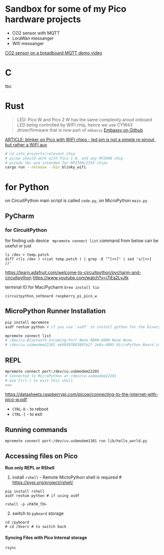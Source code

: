 # Sandbox for some of my Pico hardware projects

- CO2 sensor with MQTT
- LoraWan messanger
- Wifi messanger

[CO2 sensor on a breadboard MQTT demo video](https://res.cloudinary.com/takeonme/video/upload/f_auto:video,q_auto/v1/all_github_pages/cx6jc7w2y5npa7x7kynb)


# C

tbc

# Rust

> LED: Pico W and Pico 2 W has the same complexity aroud onboard LED being controlled by WIFI chip, hence we use CYW43 driver/firmware that is now part of `embassy` [Embassy on Github](https://github.com/embassy-rs/embassy)

[ ARTICLE: blinker on Pico with WiFI chips - led pin is not a simple rp pinout, but rather a WiFI aux](https://www.darrik.dev/writing/blinking-pico-w-onboard-led-rust/)


```sh
# cd into projects/relevant_chip 
# picow should work with Pico 1 W, and any RP2040 chip
# pico2w tbc and intended for RP2350/235X chips
cargo run --release --bin blinky_wifi
```


# for Python

on CircuitPython main script is called `code.py`, on MicroPython `main.py`

## PyCharm


### for CircuitPython

for finding usb device ` mpremote connect list` command from below can be useful
or just
```shell
ls /dev > temp.patch
diff <(ls /dev ) <(cat temp.patch ) | grep -E "^[<>]" | sed 's/[<>] //'
```

https://learn.adafruit.com/welcome-to-circuitpython/pycharm-and-circuitpython
https://www.youtube.com/watch?v=i7jEa2LyJtk

terminal IO for Mac/Pycharm `brew install tio`

```shell
circuitpython_setboard raspberry_pi_pico_w
```

## MicroPython Runner Installation
```sh
pip install mpremote
asdf reshim python # if you use `asdf` to install python for the binary to be in your path.
```

```sh
mpremote connect list
# /dev/cu.Bluetooth-Incoming-Port None 0000:0000 None None
# /dev/cu.usbmodem22201 e660583883807e27 2e8a:0005 MicroPython Board in FS mode
```
## REPL
```sh
mpremote connect port:/dev/cu.usbmodem22201
# Connected to MicroPython at /dev/cu.usbmodem22201
# Use Ctrl-] to exit this shell
>>>
```
https://datasheets.raspberrypi.com/picow/connecting-to-the-internet-with-pico-w.pdf

- `CTRL-D` - to reboot
- `CTRL-]` - to exit

## Running commands
```
mpremote connect port:/dev/cu.usbmodem1301 run lib/hello_world.py
```

## Accessing files on Pico
__Run only REPL or RShell__
1. install `rshell` - Remote MictoPython shell is required # https://pypi.org/project/rshell/
  ```
pip install rshell
asdf reshim python # if using asdf

rshell -p <PATH_TO>
```
2. switch to `pyboard` storage
  ```
cd /pyboard
# cd /Users # to switch back
```

#### Syncing Files with Pico Internal storage

`rsync`
